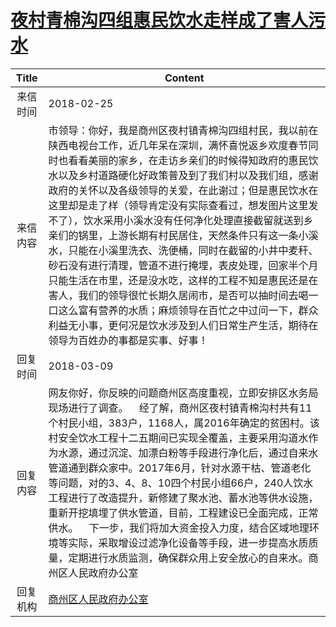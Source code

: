 # <a href="http://www.shangluo.gov.cn/zmhd/ldxxxx.jsp?urltype=leadermail.LeaderMailContentUrl&wbtreeid=1112&leadermailid=4560">夜村青棉沟四组惠民饮水走样成了害人污水</a>
| Title |                                                                                                                                                                                                  Content                                                                                                                                                                                                   |
|:-----:|------------------------------------------------------------------------------------------------------------------------------------------------------------------------------------------------------------------------------------------------------------------------------------------------------------------------------------------------------------------------------------------------------------|
| 来信时间  | 2018-02-25                                                                                                                                                                                                                                                                                                                                                                                                 |
| 来信内容  | 市领导：你好，我是商州区夜村镇青棉沟四组村民，我以前在陕西电视台工作，近几年呆在深圳，满怀喜悦返乡欢度春节同时也看看美丽的家乡，在走访乡亲们的时候得知政府的惠民饮水以及乡村道路硬化好政策普及到了我们村以及我们组，感谢政府的关怀以及各级领导的关爱，在此谢过；但是惠民饮水在这里却是走了样（领导肯定没有实际查看过，想发图片这里发不了），饮水采用小溪水没有任何净化处理直接截留就送到乡亲们的锅里，上游长期有村民居住，天然条件只有这一条小溪水，只能在小溪里洗衣、洗便桶，同时在截留的小井中麦秆、砂石没有进行清理，管道不进行掩埋，表皮处理，回家半个月只能生活在市里，还是没水吃，这样的工程不知是惠民还是在害人，我们的领导很忙长期久居闹市，是否可以抽时间去喝一口这么富有营养的水质；麻烦领导在百忙之中过问一下，群众利益无小事，更何况是饮水涉及到人们日常生产生活，期待在领导为百姓办的事都是实事、好事！ |
| 回复时间  | 2018-03-09                                                                                                                                                                                                                                                                                                                                                                                                 |
| 回复内容  | 网友你好，你反映的问题商州区高度重视，立即安排区水务局现场进行了调查。    经了解，商州区夜村镇青棉沟村共有11个村民小组，383户，1168人，属2016年确定的贫困村。该村安全饮水工程十二五期间已实现全覆盖，主要采用沟道水作为水源，通过沉淀、加漂白粉等手段进行净化后，通过自来水管道通到群众家中。2017年6月，针对水源干枯、管道老化等问题，对的3、4、8、10四个村民小组66户，240人饮水工程进行了改造提升，新修建了聚水池、蓄水池等供水设施，重新开挖填埋了供水管道，目前，工程建设已全面完成，正常供水。    下一步，我们将加大资金投入力度，结合区域地理环境等实际，采取增设过滤净化设备等手段，进一步提高水质质量，定期进行水质监测，确保群众用上安全放心的自来水。商州区人民政府办公室                                                |
| 回复机构  | <a href="../../categories/agencies/商州区人民政府办公室.md">商州区人民政府办公室</a>                                                                                                                                                                                                                                                                                                                                             |